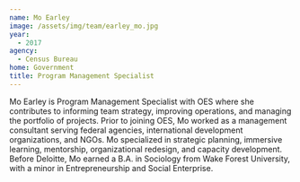 ```yaml
---
name: Mo Earley
image: /assets/img/team/earley_mo.jpg
year:
  - 2017
agency:
  - Census Bureau
home: Government
title: Program Management Specialist
---
```


Mo Earley is Program Management Specialist with OES where she contributes to informing team strategy, improving operations, and managing the portfolio of projects. Prior to joining OES, Mo worked as a management consultant serving federal agencies, international development organizations, and NGOs. Mo specialized in strategic planning, immersive learning, mentorship, organizational redesign, and capacity development. Before Deloitte, Mo earned a B.A. in Sociology from Wake Forest University, with a minor in Entrepreneurship and Social Enterprise.
